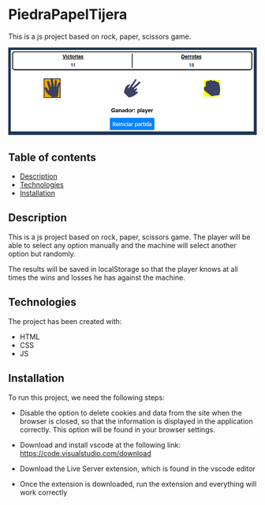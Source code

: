 # PiedraPapelTijera

This is a js project based on rock, paper, scissors game.

![Image text](images/app-preview.png)

## Table of contents

- [Description](#description)
- [Technologies](#technologies)
- [Installation](#installation)

## Description

This is a js project based on rock, paper, scissors game. The player will be able to select any option manually and the machine will select another option but randomly.

The results will be saved in localStorage so that the player knows at all times the wins and losses he has against the machine.

## Technologies

The project has been created with:

- HTML
- CSS
- JS

## Installation

To run this project, we need the following steps:

- Disable the option to delete cookies and data from the site when the browser is closed, so that the information is displayed in the application correctly. This option will be found in your browser settings.

- Download and install vscode at the following link: https://code.visualstudio.com/download

- Download the Live Server extension, which is found in the vscode editor

- Once the extension is downloaded, run the extension and everything will work correctly
